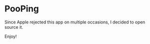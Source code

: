 PooPing
=======

Since Apple rejected this app on multiple occasions, I decided to open source it.

Enjoy!

